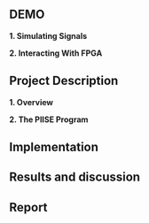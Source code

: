 ## DEMO

**1. Simulating Signals**

**2. Interacting With FPGA**

## Project Description

**1. Overview**

**2. The PIISE Program**

## Implementation

## Results and discussion

## Report
